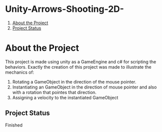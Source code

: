 # Unity-Arrows-Shooting-2D-
1. [About the Project](#about-the-project)
2. [Project Status](#project-status)
# About the Project
This project is made using unity as a GameEngine and c# for scripting the behaviors.
Exactly the creation of this project was made to illustrate the mechanics of:
  1. Rotating a GameObject in the direction of the mouse pointer.
  2. Instantiating an GameObject in the direction of mouse pointer and also with a rotation that pointes that direction.
  3. Assigning a velocity to the instantiated GameObject
## Project Status
  Finished
